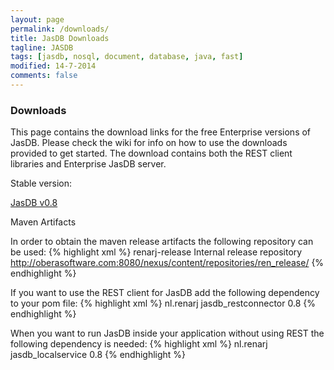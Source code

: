```yaml
---
layout: page
permalink: /downloads/
title: JasDB Downloads
tagline: JASDB
tags: [jasdb, nosql, document, database, java, fast]
modified: 14-7-2014
comments: false
---
```


### Downloads
This page contains the download links for the free Enterprise versions of JasDB. Please check the wiki for info on how to use the downloads provided to get started. The download contains both the REST client libraries and Enterprise JasDB server.

Stable version:

[JasDB v0.8](https://bitbucket.org/oberasoftware/jasdb_open/downloads/jasdb_0.8.zip)

Maven Artifacts

In order to obtain the maven release artifacts the following repository can be used:
{% highlight xml %}
<repository>
  <id>renarj-release</id>
  <name>Internal release repository</name>
  <url>http://oberasoftware.com:8080/nexus/content/repositories/ren_release/</url>
</repository>
{% endhighlight %}

If you want to use the REST client for JasDB add the following dependency to your pom file:
{% highlight xml %}
<dependency>
   <groupId>nl.renarj</groupId>
   <artifactId>jasdb_restconnector</artifactId>
   <version>0.8</version>
</dependency>
{% endhighlight %}

When you want to run JasDB inside your application without using REST the following dependency is needed:
{% highlight xml %}
<dependency>
   <groupId>nl.renarj</groupId>
   <artifactId>jasdb_localservice</artifactId>
   <version>0.8</version>
</dependency>
{% endhighlight %}
